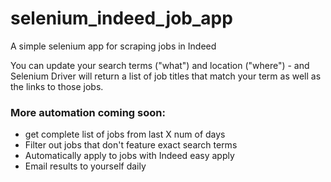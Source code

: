 # selenium_indeed_job_app
 A simple selenium app for scraping jobs in Indeed

You can update your search terms ("what") and location ("where") - and Selenium Driver will return a list of job titles that match your term as well as the links to those jobs.

### More automation coming soon: 
- get complete list of jobs from last X num of days
- Filter out jobs that don't feature exact search terms
- Automatically apply to jobs with Indeed easy apply
- Email results to yourself daily
